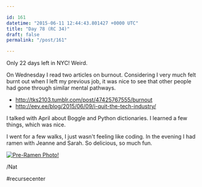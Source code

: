 ```yaml
---

id: 161
datetime: "2015-06-11 12:44:43.801427 +0000 UTC"
title: "Day 78 (RC 34)"
draft: false
permalink: "/post/161"

---
```


Only 22 days left in NYC! Weird.

On Wednesday I read two articles on burnout. Considering I very much felt burnt out when I left my previous job, it was nice to see that other people had gone through similar mental pathways.

 - http://tks2103.tumblr.com/post/47425767555/burnout
 - http://eev.ee/blog/2015/06/09/i-quit-the-tech-industry/

I talked with April about Boggle and Python dictionaries. I learned a few things, which was nice.

I went for a few walks, I just wasn't feeling like coding. In the evening I had ramen with Jeanne and Sarah. So delicious, so much fun.

<a href="https://www.flickr.com/photos/icco/18505608198" title="Pre-Ramen Photo! by Nat Welch, on Flickr"><img src="https://c1.staticflickr.com/1/274/18505608198_ecee6596d8_z.jpg" alt="Pre-Ramen Photo!"></a>

/Nat

#recursecenter
